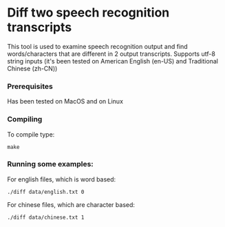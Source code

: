 # Diff two speech recognition transcripts

This tool is used to examine speech recognition output and find words/characters that are different in 2 output transcripts. Supports utf-8 string inputs (it's been tested on American English (en-US) and Traditional Chinese (zh-CN)) 

### Prerequisites

Has been tested on MacOS and on Linux

### Compiling

To compile type:
```
make
```


### Running some examples:

For english files, which is word based:
```
./diff data/english.txt 0
```

For chinese files, which are character based:
```
./diff data/chinese.txt 1
```
